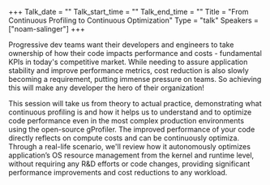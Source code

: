 +++
Talk_date = ""
Talk_start_time = ""
Talk_end_time = ""
Title = "From Continuous Profiling to Continuous Optimization"
Type = "talk"
Speakers = ["noam-salinger"]
+++

Progressive dev teams want their developers and engineers to take ownership of how their code impacts performance and costs - fundamental KPIs in today's competitive market. While needing to assure application stability and improve performance metrics, cost reduction is also slowly becoming a requirement, putting immense pressure on teams. So achieving this will make any developer the hero of their organization!

This session will take us from theory to actual practice, demonstrating what continuous profiling is and how it helps us to understand and to optimize code performance even in the most complex production environments using the open-source gProfiler. The improved performance of your code directly reflects on compute costs and can be continuously optimiza. Through a real-life scenario, we'll review how it autonomously optimizes application’s OS resource management from the kernel and runtime level, without requiring any R&D efforts or code changes, providing significant performance improvements and cost reductions to any workload.
